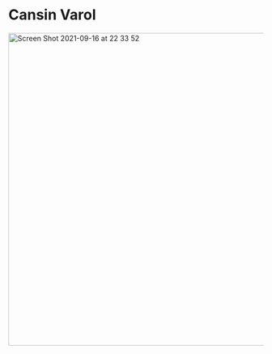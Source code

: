 #  Cansin Varol
<img width="619" alt="Screen Shot 2021-09-16 at 22 33 52" src="https://user-images.githubusercontent.com/48742114/133715004-409c7089-742c-4dce-9d7b-ae4e2c56c2d3.png">
